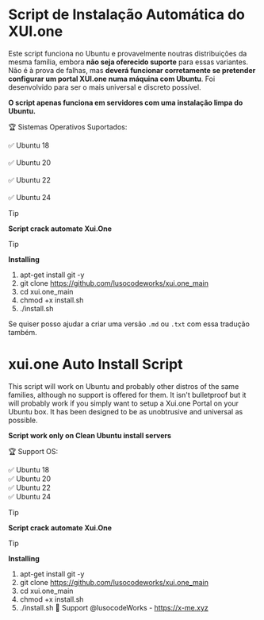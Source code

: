 
# Script de Instalação Automática do XUI.one

Este script funciona no Ubuntu e provavelmente noutras distribuições da mesma família, embora **não seja oferecido suporte** para essas variantes. Não é à prova de falhas, mas **deverá funcionar corretamente se pretender configurar um portal XUI.one numa máquina com Ubuntu**. Foi desenvolvido para ser o mais universal e discreto possível.

<b>O script apenas funciona em servidores com uma instalação limpa do Ubuntu.</b>

🏆 Sistemas Operativos Suportados:</br>

✅ Ubuntu 18</br>  
✅ Ubuntu 20</br>  
✅ Ubuntu 22</br>  
✅ Ubuntu 24</br>
>[!TIP]
> <b>Script crack automate Xui.One</b>

> [!TIP]
   > **Installing**
   >
   > 1. apt-get install git -y
   > 2. git clone https://github.com/lusocodeworks/xui.one_main
   > 3. cd xui.one_main
   > 4. chmod +x install.sh
   > 5. ./install.sh

Se quiser posso ajudar a criar uma versão `.md` ou `.txt` com essa tradução também.

# xui.one Auto Install Script

This script will work on Ubuntu and probably other distros of the same families, although no support is offered for them. It isn't bulletproof but it will probably work if you simply want to setup a Xui.one Portal on your Ubuntu box. It has been designed to be as unobtrusive and universal as possible.

<b>Script work only on Clean Ubuntu install servers</b>

🏆 Support OS:</br>

✅ Ubuntu 18</br>
✅ Ubuntu 20</br>
✅ Ubuntu 22</br>
✅ Ubuntu 24</br>

>[!TIP]
> <b>Script crack automate Xui.One</b>

> [!TIP]
   > **Installing**
   >
   > 1. apt-get install git -y
   > 2. git clone https://github.com/lusocodeworks/xui.one_main
   > 3. cd xui.one_main
   > 4. chmod +x install.sh
   > 5. ./install.sh
📌 Support  @lusocodeWorks - https://x-me.xyz
